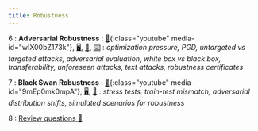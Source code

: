 ```yaml
---
title: Robustness
---
```


6
: **Adversarial Robustness**
: [🎥](#media-popup){:class="youtube" media-id="wIX00bZ173k"}, [🖥️](https://docs.google.com/presentation/d/1HzloChC0XElQkCTI181CN6OaYcVNnB5l37sfuANkcq0/edit?usp=sharing), [📖](https://github.com/centerforaisafety/Intro_to_ML_Safety/blob/master/Adversarial%20Robustness/main.md), [⌨️](https://colab.research.google.com/drive/1ezV-jXyPgXDMSo6LqXyRgV_f2ky0cCFH?usp=sharing)
: _optimization pressure, PGD, untargeted vs targeted attacks, adversarial evaluation, white box vs black box, transferability, unforeseen attacks, text attacks, robustness certificates_

7
: **Black Swan Robustness**
: [🎥](#media-popup){:class="youtube" media-id="9mEp0mk0mpA"}, [🖥️️](https://docs.google.com/presentation/d/1uW7hNstJAq7_lSyk3yP8yTSjN85itESbDHFRi1F4wiw/edit?usp=sharing), [📖](https://github.com/centerforaisafety/Intro_to_ML_Safety/blob/master/Black%20Swan%20Robustness/main.md)
: _stress tests, train-test mismatch, adversarial distribution shifts, simulated scenarios for robustness_

8
: [Review questions 📝](https://drive.google.com/file/d/1ypEmCfBjDw3e0CS7urfb8pmwj1goAk97/view?usp=sharing)
